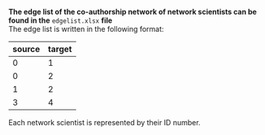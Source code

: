 **The edge list of the co-authorship network of network scientists can be found in the** ```edgelist.xlsx``` **file** <br>
The edge list is written in the following format:

| source | target |
|--------|--------|
|      0 |      1 |
|      0 |      2 |
|      1 |      2 |
|      3 |      4 |

Each network scientist is represented by their ID number.

